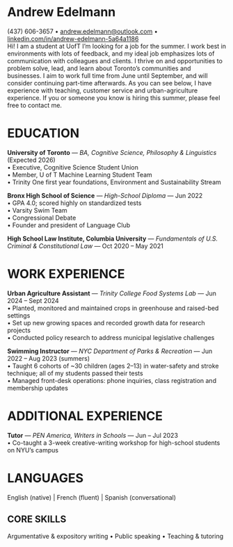 # **Andrew Edelmann**

(437) 606-3657 • [andrew.edelmann@outlook.com](mailto:andrew.edelmann@outlook.com) • [linkedin.com/in/andrew-edelmann-5a64a1186](https://www.linkedin.com/in/andrew-edelmann-5a64a1186/)  
Hi\! I am a student at UofT I’m looking for a job for the summer. I work best in environments with lots of feedback, and my ideal job emphasizes lots of communication with colleagues and clients. I thrive on and opportunities to problem solve, lead, and learn about Toronto’s communities and businesses. I aim to work full time from June until September, and will consider continuing part-time afterwards. As you can see below, I have experience with teaching, customer service and urban-agriculture experience. If you or someone you know is hiring this summer, please feel free to contact me.

# EDUCATION

**University of Toronto** — *BA, Cognitive Science, Philosophy & Linguistics* (Expected 2026\)  
• Executive, Cognitive Science Student Union  
• Member, U of T Machine Learning Student Team  
• Trinity One first year foundations, Environment and Sustainability Stream

**Bronx High School of Science** — *High-School Diploma* — Jun 2022  
• GPA 4.0; scored highly on standardized tests  
• Varsity Swim Team   
• Congressional Debate  
• Founder and president of Language Club

**High School Law Institute, Columbia University** — *Fundamentals of U.S. Criminal & Constitutional Law* — Oct 2020 – May 2021

# WORK EXPERIENCE

**Urban Agriculture Assistant** — *Trinity College Food Systems Lab* — Jun 2024 – Sept 2024  
• Planted, monitored and maintained crops in greenhouse and raised-bed settings  
• Set up new growing spaces and recorded growth data for research projects  
• Conducted policy research to address municipal legislative challenges

**Swimming Instructor** — *NYC Department of Parks & Recreation* — Jun 2022 – Aug 2023 (summers)  
• Taught 6 cohorts of \~30 children (ages 2–13) in water-safety and stroke technique; all of my students passed their tests  
• Managed front-desk operations: phone inquiries, class registration and membership updates

# ADDITIONAL EXPERIENCE

**Tutor** — *PEN America, Writers in Schools* — Jun – Jul 2023  
• Co-taught a 3-week creative-writing workshop for high-school students on NYU’s campus

# LANGUAGES

English (native) | French (fluent) | Spanish (conversational)

## CORE SKILLS

Argumentative & expository writing • Public speaking • Teaching & tutoring  
